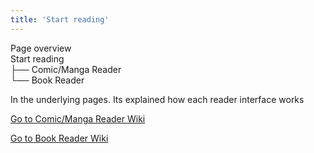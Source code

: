 ```yaml
---
title: 'Start reading'
---
```


Page overview<br/>
Start reading<br/>
├── Comic/Manga Reader<br/>
└── Book Reader<br/>

In the underlying pages. Its explained how each reader interface works

[Go to Comic/Manga Reader Wiki](./comic-manga-reader)

[Go to Book Reader Wiki](./book-reader)